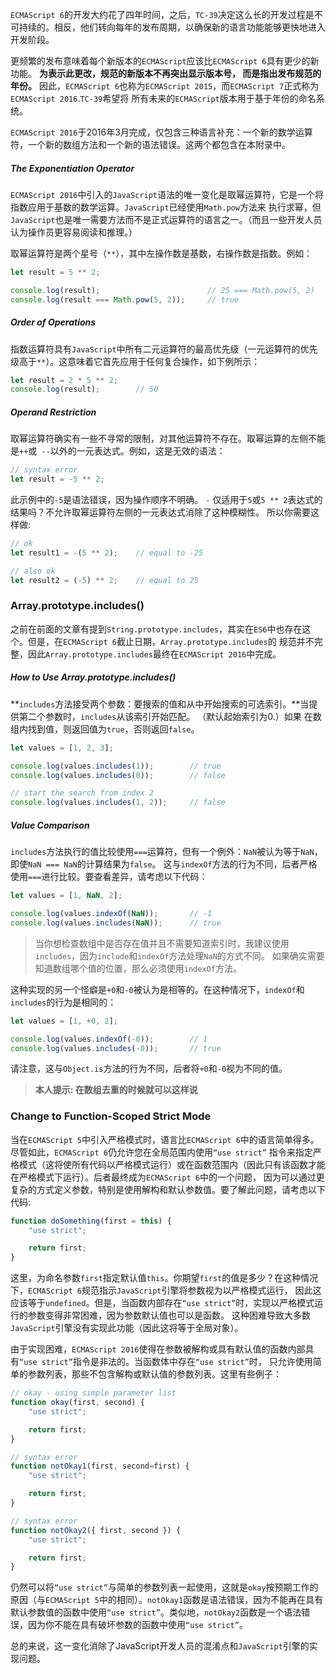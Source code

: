 `ECMAScript 6`的开发大约花了四年时间，之后，`TC-39`决定这么长的开发过程是不可持续的。相反，他们转向每年的发布周期，以确保新的语言功能能够更快地进入
开发阶段。

更频繁的发布意味着每个新版本的`ECMAScript`应该比`ECMAScript 6`具有更少的新功能。 **为表示此更改，规范的新版本不再突出显示版本号，
而是指出发布规范的年份。** 因此，`ECMAScript 6`也称为`ECMAScript 2015`，而`ECMAScript 7`正式称为`ECMAScript 2016`.`TC-39`希望将
所有未来的`ECMAScript`版本用于基于年份的命名系统。

`ECMAScript 2016`于2016年3月完成，仅包含三种语言补充：一个新的数学运算符，一个新的数组方法和一个新的语法错误。这两个都包含在本附录中。

##### The Exponentiation Operator
`ECMAScript 2016`中引入的`JavaScript`语法的唯一变化是取幂运算符，它是一个将指数应用于基数的数学运算。`JavaScript`已经使用`Math.pow`方法来
执行求幂，但`JavaScript`也是唯一需要方法而不是正式运算符的语言之一。（而且一些开发人员认为操作员更容易阅读和推理。）

取幂运算符是两个星号（`**`），其中左操作数是基数，右操作数是指数。例如：
```js
let result = 5 ** 2;

console.log(result);                        // 25 === Math.pow(5, 2)
console.log(result === Math.pow(5, 2));     // true
```

##### Order of Operations
指数运算符具有`JavaScript`中所有二元运算符的最高优先级（一元运算符的优先级高于`**`）。这意味着它首先应用于任何复合操作，如下例所示：
```js
let result = 2 * 5 ** 2;
console.log(result);        // 50
```

##### Operand Restriction
取幂运算符确实有一些不寻常的限制，对其他运算符不存在。取幂运算的左侧不能是`++`或` --`以外的一元表达式。例如，这是无效的语法：
```js
// syntax error
let result = -5 ** 2;
```
此示例中的`-5`是语法错误，因为操作顺序不明确。 `-` 仅适用于`5`或`5 ** 2`表达式的结果吗？不允许取幂运算符左侧的一元表达式消除了这种模糊性。
所以你需要这样做:

```js
// ok
let result1 = -(5 ** 2);    // equal to -25

// also ok
let result2 = (-5) ** 2;    // equal to 25
```

### Array.prototype.includes()
之前在前面的文章有提到`String.prototype.includes`，其实在`ES6`中也存在这个。但是，在`ECMAScript 6`截止日期，`Array.prototype.includes`的
规范并不完整，因此`Array.prototype.includes`最终在`ECMAScript 2016`中完成。

##### How to Use Array.prototype.includes()
**`includes`方法接受两个参数：要搜索的值和从中开始搜索的可选索​​引。**当提供第二个参数时，`includes`从该索引开始匹配。 （默认起始索引为0.）如果
在数组内找到值，则返回值为`true`，否则返回`false`。

```js
let values = [1, 2, 3];

console.log(values.includes(1));        // true
console.log(values.includes(0));        // false

// start the search from index 2
console.log(values.includes(1, 2));     // false
```

##### Value Comparison
`includes`方法执行的值比较使用`===`运算符，但有一个例外：`NaN`被认为等于`NaN`，即使`NaN === NaN`的计算结果为`false`。
这与`indexOf`方法的行为不同，后者严格使用`===`进行比较。要查看差异，请考虑以下代码：
```js
let values = [1, NaN, 2];

console.log(values.indexOf(NaN));       // -1
console.log(values.includes(NaN));      // true
```

> 当你想检查数组中是否存在值并且不需要知道索引时，我建议使用`includes`，因为`include`和`indexOf`方法处理`NaN`的方式不同。
如果确实需要知道数组哪个值的位置，那么必须使用`indexOf`方法。

这种实现的另一个怪癖是`+0`和`-0`被认为是相等的。在这种情况下，`indexOf`和`includes`的行为是相同的：
```js
let values = [1, +0, 2];

console.log(values.indexOf(-0));        // 1
console.log(values.includes(-0));       // true
```
请注意，这与`Object.is`方法的行为不同，后者将`+0`和`-0`视为不同的值。

> **本人提示: 在数组去重的时候就可以这样说**

### Change to Function-Scoped Strict Mode
当在`ECMAScript 5`中引入严格模式时，语言比`ECMAScript 6`中的语言简单得多。尽管如此，`ECMAScript 6`仍允许您在全局范围内使用`“use strict”`
指令来指定严格模式（这将使所有代码以严格模式运行）或在函数范围内（因此只有该函数才能在严格模式下运行）。后者最终成为`ECMAScript 6`中的一个问题，
因为可以通过更复杂的方式定义参数，特别是使用解构和默认参数值。要了解此问题，请考虑以下代码:
```js
function doSomething(first = this) {
    "use strict";

    return first;
}
```
这里，为命名参数`first`指定默认值`this`。你期望`first`的值是多少？在这种情况下，`ECMAScript 6`规范指示`JavaScript`引擎将参数视为以严格模式运行，
因此这应该等于`undefined`。但是，当函数内部存在`“use strict”`时，实现以严格模式运行的参数变得非常困难，因为参数默认值也可以是函数。
这种困难导致大多数`JavaScript`引擎没有实现此功能（因此这将等于全局对象）。

由于实现困难，`ECMAScript 2016`使得在参数被解构或具有默认值的函数内部具有`“use strict”`指令是非法的。当函数体中存在`“use strict”`时，
只允许使用简单的参数列表，那些不包含解构或默认值的参数列表。这里有些例子：
```js
// okay - using simple parameter list
function okay(first, second) {
    "use strict";

    return first;
}

// syntax error
function notOkay1(first, second=first) {
    "use strict";

    return first;
}

// syntax error
function notOkay2({ first, second }) {
    "use strict";

    return first;
}
```
仍然可以将`“use strict”`与简单的参数列表一起使用，这就是`okay`按预期工作的原因（与`ECMAScript 5`中的相同）。`notOkay1`函数是语法错误，因为不能再在具有默认参数值的函数中使用`“use strict”`。类似地，`notOkay2`函数是一个语法错误，因为你不能在具有破坏参数的函数中使用`“use strict”`。

总的来说，这一变化消除了JavaScript开发人员的混淆点和`JavaScript`引擎的实现问题。
